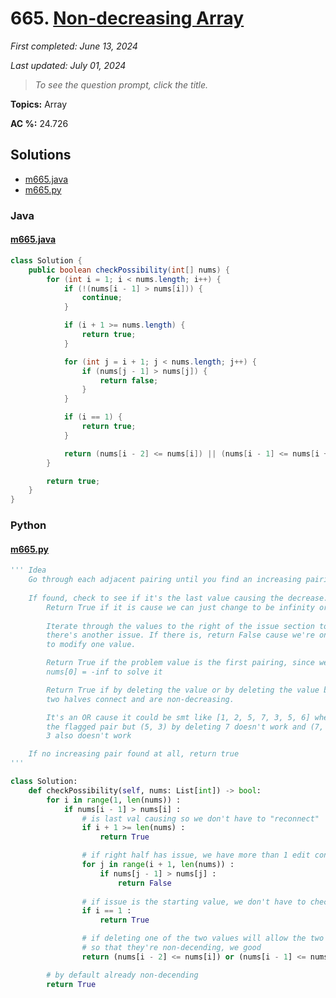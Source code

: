 # 665. [Non-decreasing Array](<https://leetcode.com/problems/non-decreasing-array>)

*First completed: June 13, 2024*

*Last updated: July 01, 2024*


> *To see the question prompt, click the title.*

**Topics:** Array

**AC %:** 24.726


## Solutions

- [m665.java](<../my-submissions/m665.java>)
- [m665.py](<../my-submissions/m665.py>)
### Java
#### [m665.java](<../my-submissions/m665.java>)
```Java
class Solution {
    public boolean checkPossibility(int[] nums) {
        for (int i = 1; i < nums.length; i++) {
            if (!(nums[i - 1] > nums[i])) {
                continue;
            }

            if (i + 1 >= nums.length) {
                return true;
            }

            for (int j = i + 1; j < nums.length; j++) {
                if (nums[j - 1] > nums[j]) {
                    return false;
                }
            }

            if (i == 1) {
                return true;
            }

            return (nums[i - 2] <= nums[i]) || (nums[i - 1] <= nums[i + 1]);
        }

        return true;
    }
}
```

### Python
#### [m665.py](<../my-submissions/m665.py>)
```Python
''' Idea
    Go through each adjacent pairing until you find an increasing pairing
    
    If found, check to see if it's the last value causing the decrease.
        Return True if it is cause we can just change to be infinity or starmap
        
        Iterate through the values to the right of the issue section to see if
        there's another issue. If there is, return False cause we're only alowed
        to modify one value.

        Return True if the problem value is the first pairing, since we can just
        nums[0] = -inf to solve it

        Return True if by deleting the value or by deleting the value before, the 
        two halves connect and are non-decreasing.

        It's an OR cause it could be smt like [1, 2, 5, 7, 3, 5, 6] where (7, 3) is
        the flagged pair but (5, 3) by deleting 7 doesn't work and (7, 5) by deleting
        3 also doesn't work

    If no increasing pair found at all, return true
'''

class Solution:
    def checkPossibility(self, nums: List[int]) -> bool:
        for i in range(1, len(nums)) :
            if nums[i - 1] > nums[i] :
                # is last val causing so we don't have to "reconnect"
                if i + 1 >= len(nums) :
                    return True

                # if right half has issue, we have more than 1 edit confirmed
                for j in range(i + 1, len(nums)) :
                    if nums[j - 1] > nums[j] :
                        return False
                
                # if issue is the starting value, we don't have to check the two sides
                if i == 1 :
                    return True

                # if deleting one of the two values will allow the two halves to connect
                # so that they're non-decending, we good
                return (nums[i - 2] <= nums[i]) or (nums[i - 1] <= nums[i + 1])

        # by default already non-decending
        return True
```

